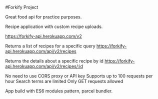 #Forkify Project

Great food api for practice purposes.

Recipe application with custom recipe uploads.

https://forkify-api.herokuapp.com/v2

Returns a list of recipes for a specific query
https://forkify-api.herokuapp.com/api/v2/recipes

Returns the details about a specific recipe by id
https://forkify-api.herokuapp.com/api/v2/recipes/:id

No need to use CORS proxy or API key
Supports up to 100 requests per hour
Search terms are limited
Only GET requests allowed

App build with ES6 modules pattern, parcel bundler.

